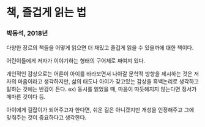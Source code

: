 # 책, 즐겁게 읽는 법
### 박동석, 2018년
다양한 장르의 책들을 어떻게 읽으면 더
재밌고 즐겁게 읽을 수 있을까에 대한 책이다.

어린이들에게 저자가 이야기하는 형태의 구어체로
짜여져 있다.

개인적인 감상으로는 어른이 아이를 바라보면서
나아갈 문학적 방향을 제시하는 것은 저자의 마음이라고 생각하지만,
삶의 태도나 아이가 갖고있는 감상을 
흑백논리로 생각하고 말하는 것에는 반감이 든다.
ex) 동시를 읽었을 때, 마음이 따듯해지지 않는다면 정서가 메마른 것이다 등.

아이에게 길잡이가 되어주고자 한다면,
쉬운 길은 아니겠지만 개성을 인정해주고
그에 맞춰주는 것이 중요하다고 생각한다.
